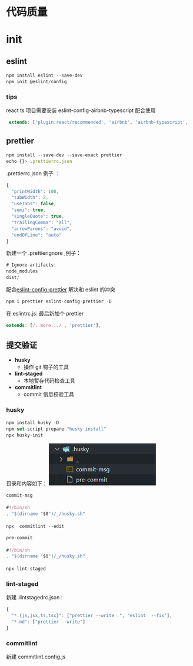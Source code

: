 # 代码质量

# init

## eslint

```javascript
npm install eslint --save-dev
npm init @eslint/config
```

### tips

react ts 项目需要安装 eslint-config-airbnb-typescript 配合使用

```javascript
 extends: ['plugin:react/recommended', 'airbnb', 'airbnb-typescript', 'prettier'],
```

## prettier

```javascript
npm install --save-dev --save-exact prettier
echo {}> .prettierrc.json

```

.prettierrc.json 例子 ：

```javascript
{
  "printWidth": 100,
  "tabWidth": 2,
  "useTabs": false,
  "semi": true,
  "singleQuote": true,
  "trailingComma": "all",
  "arrowParens": "avoid",
  "endOfLine": "auto"
}
```

新建一个 .prettierignore ,例子：

```javascript
# Ignore artifacts:
node_modules
dist/

```

配合[eslint-config-prettier](https://github.com/prettier/eslint-config-prettier) 解决和 eslint 的冲突

```javascript
npm i prettier eslint-config-prettier -D
```

在.eslintrc.js: 最后新加个 prettier

```javascript
extends: [/..more.../ , 'prettier'],
```

##

## 提交验证

- **husky**
  - 操作 git 钩子的工具
- **lint-staged**
  - 本地暂存代码检查工具
- **commitlint**
  - commit 信息校验工具

### husky

```javascript
npm install husky -D
npm set-script prepare "husky install"
npx husky-init
```

目录和内容如下：
![image.png](../assets/1646444871325-53b96bd1-3d1a-411a-91d3-220a3db74225.png)

```javascript
commit-msg

#!/bin/sh
. "$(dirname "$0")/_/husky.sh"

npx  commitlint --edit

```

```javascript
pre-commit

#!/bin/sh
. "$(dirname "$0")/_/husky.sh"

npx lint-staged


```

### lint-staged

新建 .lintstagedrc.json :

```javascript
{
  "*.{js,jsx,ts,tsx}": ["prettier --write .", "eslint  --fix"],
  "*.md": ["prettier --write"]
}

```

### commitlint

新建 commitlint.config.js
